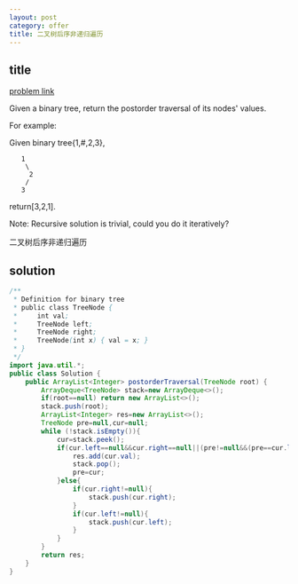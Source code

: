```yaml
---
layout: post
category: offer
title: 二叉树后序非递归遍历
---
```


## title
[problem link](https://www.nowcoder.com/practice/32af374b322342b68460e6fd2641dd1b?tpId=46&tqId=29035&rp=1&ru=/ta/leetcode&qru=/ta/leetcode/question-ranking)

Given a binary tree, return the postorder traversal of its nodes' values.

For example:

Given binary tree{1,#,2,3},

	   1
	    \
	     2
	    /
	   3

return[3,2,1].

Note: Recursive solution is trivial, could you do it iteratively?

二叉树后序非递归遍历

## solution


```java
/**
 * Definition for binary tree
 * public class TreeNode {
 *     int val;
 *     TreeNode left;
 *     TreeNode right;
 *     TreeNode(int x) { val = x; }
 * }
 */
import java.util.*;
public class Solution {
    public ArrayList<Integer> postorderTraversal(TreeNode root) {
        ArrayDeque<TreeNode> stack=new ArrayDeque<>();
        if(root==null) return new ArrayList<>();
        stack.push(root);
        ArrayList<Integer> res=new ArrayList<>();
        TreeNode pre=null,cur=null;
        while (!stack.isEmpty()){
            cur=stack.peek();
            if(cur.left==null&&cur.right==null||(pre!=null&&(pre==cur.left||pre==cur.right))) {
                res.add(cur.val);
                stack.pop();
                pre=cur;
            }else{
                if(cur.right!=null){
                    stack.push(cur.right);
                }
                if(cur.left!=null){
                    stack.push(cur.left);
                }
            }
        }
        return res;
    }
}

```